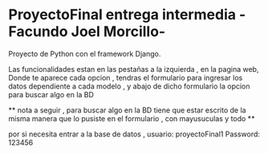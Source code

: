 # ProyectoFinal entrega intermedia - Facundo Joel Morcillo-

Proyecto de Python con el framework Django.


Las funcionalidades estan en las pestañas  a la izquierda  , en la pagina web,
Donde te aparece cada opcion , tendras el formulario para ingresar los datos dependiente a cada modelo , y abajo de dicho formulario la opcion para buscar algo en la BD
 
** nota a seguir , para buscar algo en la BD tiene que estar escrito de la misma manera que lo pusiste en el formulario , con mayusuculas y todo **

por si necesita entrar a la base de datos , usuario: proyectoFinal1
                                            Password: 123456

